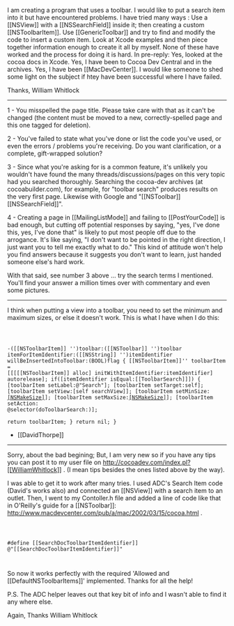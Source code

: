 

I am creating a program that uses a toolbar. I would like to put a search item into it but have encountered problems. I have tried many ways : Use a [[NSView]] with a [[NSSearchField]] inside it; then creating a custom [[NSToolbarItem]]. Use [[GenericToolbar]] and try to find and modify the code to insert a custom item. Look at Xcode examples and then piece together information enough to create it all by myself. None of these have worked and the process for doing it is hard. In pre-reply: Yes, looked at the cocoa docs in Xcode. Yes, I have been to Cocoa Dev Central and in the archives. Yes, I have been [[MacDevCenter]]. I would like someone to shed some light on the subject if htey have been successful where I have failed.
 
Thanks, 
William Whitlock

----

1 - You misspelled the page title. Please take care with that as it can't be changed (the content must be moved to a new, correctly-spelled page and this one tagged for deletion).

2 - You've failed to state what you've done or list the code you've used, or even the errors / problems you're receiving. Do you want clarification, or a complete, gift-wrapped solution?

3 - Since what you're asking for is a common feature, it's unlikely you wouldn't have found the many threads/discussions/pages on this very topic had you searched thoroughly. Searching the cocoa-dev archives (at cocoabuilder.com), for example, for "toolbar search" produces results on the very first page. Likewise with Google and "[[NSToolbar]] [[NSSearchField]]".

4 - Creating a page in [[MailingListMode]] and failing to [[PostYourCode]] is bad enough, but cutting off potential responses by saying, "yes, I've done this, yes, I've done that" is likely to put most people off due to the arrogance. It's like saying, "I don't want to be pointed in the right direction, I just want you to tell me exactly what to do." This kind of attitude won't help you find answers because it suggests you don't want to learn, just handed someone else's hard work.

With that said, see number 3 above ... try the search terms I mentioned. You'll find your answer a million times over with commentary and even some pictures.

----

I think when putting a view into a toolbar, you need to set the minimum and maximum sizes, or else it doesn't work. This is what I have when I do this:

<code>

-([[NSToolbarItem]] '')toolbar:([[NSToolbar]] '')toolbar itemForItemIdentifier:([[NSString]] '')itemIdentifier willBeInsertedIntoToolbar:(BOOL)flag {
  [[NSToolbarItem]]'' toolbarItem = [[[[[NSToolbarItem]] alloc] initWithItemIdentifier:itemIdentifier] autorelease];
  if([itemIdentifier isEqual:[[ToolbarSearch]]]) {
    [toolbarItem setLabel:@"Search"];
    [toolbarItem setTarget:self];
    [toolbarItem setView:[self searchView]];
    [toolbarItem setMinSize:[[NSMakeSize]](32.0,32.0)];
    [toolbarItem setMaxSize:[[NSMakeSize]](135.0,135.0)];
    [toolbarItem setAction: @selector(doToolbarSearch:)];        
    return toolbarItem;
  }
  return nil;
}
</code>

- [[DavidThorpe]]

----

Sorry, about the bad begining; But, I am very new so if you have any tips you can post it to my user file on http://cocoadev.com/index.pl?[[WilliamWhitlock]] . (I mean tips besides the ones listed above by the way).

I was able to get it to work after many tries. I used ADC's Search Item code (David's works also) and connected an [[NSView]] with a search item to an outlet. Then, I went to my Contoller.h file and added a line of code like that in O'Reilly's guide for a [[NSToolbar]]: http://www.macdevcenter.com/pub/a/mac/2002/03/15/cocoa.html .

<code>

#define [[SearchDocToolbarItemIdentifier]] @"[[SearchDocToolbarItemIdentifier]]"

</code>

So now it works perfectly with the required 'Allowed and [[DefaultNSToolbarItems]]' implemented. Thanks for all the help!

P.S. The ADC helper leaves out that key bit of info and I wasn't able to find it any where else.

Again, Thanks
William Whitlock